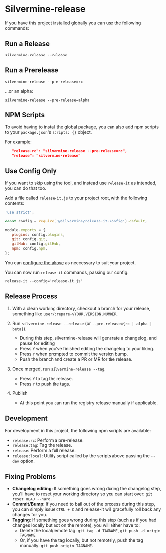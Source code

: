 # Silvermine-release

If you have this project installed globally you can use the following commands:


## Run a Release

`silvermine-release --release`


## Run a Prerelease

`silvermine-release --pre-release=rc`

...or an alpha:

`silvermine-release --pre-release=alpha`


## NPM Scripts

To avoid having to install the global package, you can also add npm scripts
to your `package.json`'s `scripts: {}` object.

For example:

```json
   "release-rc": "silvermine-release --pre-release=rc",
   "release": "silvermine-release"
```


## Use Config Only

If you want to skip using the tool, and instead use `release-it` as intended,
you can do that too.

Add a file called `release-it.js` to your project root, with the following contents:

```javascript
'use strict';

const config = require('@silvermine/release-it-config').default;

module.exports = {
   plugins: config.plugins,
   git: config.git,
   gitHub: config.gitHub,
   npm: config.npm,
};
```

You can [configure the above](https://www.npmjs.com/package/release-it#configuration)
as neccessary to suit your project.

You can now run `release-it` commands, passing our config:

`release-it --config='release-it.js'`


## Release Process

1. With a clean working directory, checkout a branch for your release,
something like `user/prepare-vYOUR.VERSION.NUMBER`.

2. Run `silvermine-release --release` (or `--pre-release={rc | alpha | beta}`).
   * During this step, silvermine-release will generate a changelog, and pause for editing.
   * Press `Y` when you've finished editing the changelog to your liking.
   * Press `Y` when prompted to commit the version bump.
   * Push the branch and create a PR or MR for the release.

3. Once merged, run `silvermine-release --tag`.
   * Press `Y` to tag the release.
   * Press `Y` to push the tags.

4. Publish
   * At this point you can run the registry release manually if applicable.


## Development

For development in this project, the following npm scripts are available:

   * `release:rc`: Perform a pre-release.
   * `release:tag`: Tag the release.
   * `release`: Perform a full release.
   * `release:local`: Utility script called by the scripts above passing the `--dev` option.


## Fixing Problems

   * **Changelog editing**: If something goes wrong during the changelog step, you'll have to
  reset your working directory so you can start over: `git reset HEAD --hard`.
   * **Commit/Bump**: If you need to bail out of the process during this step, you can simply
  issue `CTRL + C` and release-it will gracefully roll back any changes for you.
   * **Tagging**: If something goes wrong during this step (such as if you had changes locally
  but not on the remote), you will either have to:
      * Delete the local/remote tag: `git tag -d TAGNAME`, `git push -d origin TAGNAME`
      * Or, if you have the tag locally, but not remotely, push the tag manually:
        `git push origin TAGNAME`.
